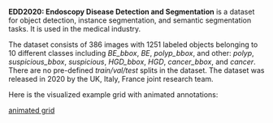 **EDD2020: Endoscopy Disease Detection and Segmentation** is a dataset for object detection, instance segmentation, and semantic segmentation tasks. It is used in the medical industry. 

The dataset consists of 386 images with 1251 labeled objects belonging to 10 different classes including *BE_bbox*, *BE*, *polyp_bbox*, and other: *polyp*, *suspicious_bbox*, *suspicious*, *HGD_bbox*, *HGD*, *cancer_bbox*, and *cancer*. There are no pre-defined <i>train/val/test</i> splits in the dataset. The dataset was released in 2020 by the UK, Italy, France joint research team.

Here is the visualized example grid with animated annotations:

[animated grid](https://github.com/dataset-ninja/edd2020/raw/main/visualizations/horizontal_grid.webm)
